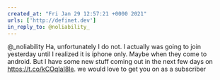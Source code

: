 ```yaml
---
created_at: "Fri Jan 29 12:57:21 +0000 2021"
urls: ['http://definet.dev']
in_reply_to: @noliability_
---
```


@_noliability Ha, unfortunately I do not. I actually was going to join yesterday until I realized it is iphone only. Maybe when they come to android. But I have some new stuff coming out in the next few days on https://t.co/kCOqIaI8le. we would love to get you on as a subscriber